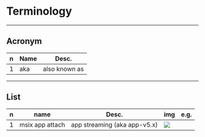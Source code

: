 # Terminology

---

## Acronym
|n|Name|Desc.|
|-|----|-----|
|1|aka|also known as|

---

## List
|n|name|Desc.|img|e.g.|
|-|----|-----|---|----|
|1|msix app attach|app streaming (aka app-v5.x)|<img src="https://i.imgur.com/TCmAj4T.png">||

